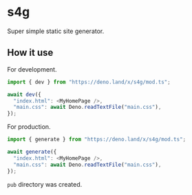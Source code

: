 # s4g

Super simple static site generator.

## How it use

For development.

```ts
import { dev } from "https://deno.land/x/s4g/mod.ts";

await dev({
  "index.html": <MyHomePage />,
  "main.css": await Deno.readTextFile("main.css"),
});
```

For production.

```ts
import { generate } from "https://deno.land/x/s4g/mod.ts";

await generate({
  "index.html": <MyHomePage />,
  "main.css": await Deno.readTextFile("main.css"),
});
```

`pub` directory was created.
